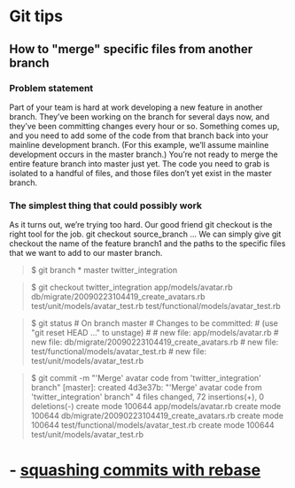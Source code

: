 # Git tips
## How to "merge" specific files from another branch
### Problem statement
Part of your team is hard at work developing a new feature in another branch. They’ve been working on the branch for several days now, and they’ve been committing changes every hour or so. Something comes up, and you need to add some of the code from that branch back into your mainline development branch. (For this example, we’ll assume mainline development occurs in the master branch.) You’re not ready to merge the entire feature branch into master just yet. The code you need to grab is isolated to a handful of files, and those files don’t yet exist in the master branch.
### The simplest thing that could possibly work
As it turns out, we’re trying too hard. Our good friend git checkout is the right tool for the job.
git checkout source_branch <paths>...
We can simply give git checkout the name of the feature branch1 and the paths to the specific files that we want to add to our master branch.
>$ git branch
 \* master
  twitter_integration

>$ git checkout twitter_integration app/models/avatar.rb db/migrate/20090223104419_create_avatars.rb test/unit/models/avatar_test.rb test/functional/models/avatar_test.rb

>$ git status
\# On branch master
\# Changes to be committed:
\#   (use "git reset HEAD <file>..." to unstage)
\#
\#	new file:   app/models/avatar.rb
\#	new file:   db/migrate/20090223104419_create_avatars.rb
\#	new file:   test/functional/models/avatar_test.rb
\#	new file:   test/unit/models/avatar_test.rb

>$ git commit -m "'Merge' avatar code from 'twitter_integration' branch"
[master]: created 4d3e37b: "'Merge' avatar code from 'twitter_integration' branch"
4 files changed, 72 insertions(+), 0 deletions(-)
create mode 100644 app/models/avatar.rb
create mode 100644 db/migrate/20090223104419_create_avatars.rb
create mode 100644 test/functional/models/avatar_test.rb
create mode 100644 test/unit/models/avatar_test.rb

# - [squashing commits with rebase]

[squashing commits with rebase]: <http://gitready.com/advanced/2009/02/10/squashing-commits-with-rebase.html>
